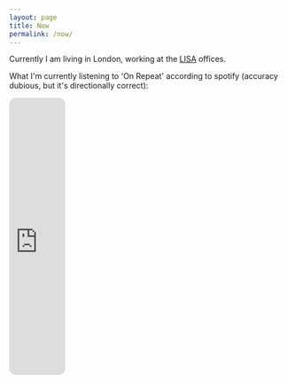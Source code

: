 ```yaml
---
layout: page
title: Now
permalink: /now/
---
```

Currently I am living in London, working at the [LISA](https://www.safeai.org.uk) offices.

What I'm currently listening to 'On Repeat' according to spotify (accuracy dubious, but it's directionally correct):
<iframe style="border-radius:12px" src="https://open.spotify.com/embed/playlist/37i9dQZF1EpnnRfJrF4Nnq?utm_source=generator" width="20%" height="500" frameBorder="0" allow="autoplay; clipboard-write; encrypted-media; fullscreen; picture-in-picture" allowFullScreen></iframe>